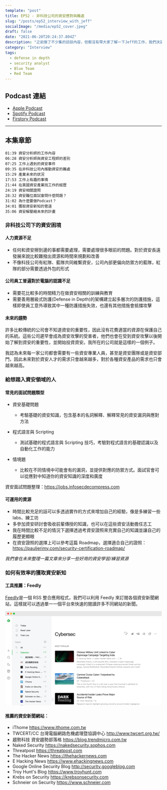 ```yaml
---
template: "post"
title: EP52 - 非科技公司的資安應對與難處
slug: "/posts/ep52_interview_with_jeff"
socialImage: "/media/ep52_cover.jpeg"
draft: false
date: "2021-06-20T20:24:37.804Z"
description: "之前做了不少集的訪談內容，但都沒有帶大家了解一下Jeff的工作，我們決定在停更前的這集帶大家透過Jeff的工作了解一下在美國非科技公司的資安分析師都在做些什麼"
category: "Interview"
tags:
  - defense in depth
  - security analyst
  - Blue Team
  - Red Team
---
```


## Podcast 連結

- [Apple Podcast](https://podcasts.apple.com/tw/podcast/ep52-%E9%9D%9E%E7%A7%91%E6%8A%80%E5%85%AC%E5%8F%B8%E7%9A%84%E8%B3%87%E5%AE%89%E6%87%89%E5%B0%8D%E8%88%87%E9%9B%A3%E8%99%95/id1513276667?i=1000526199480)
- [Spotify Podcast](https://open.spotify.com/episode/5G8YKPSmVXkzWiE31weKjp)
- [Firstory Podcast](https://open.firstory.me/story/ckq5o0rvlwcx00846ofgq50ih)

---

## 本集章節

`01:39 資安分析師的工作內容`\
`06:28 資安分析師與資安工程師的差別`\
`07:25 工作上遇到的資安事件`\
`09:35 在非科技公司內推動資安的難處`\
`15:29 產業未來的狀況`\
`17:53 工作上有趣的事情`\
`21:44 在美國資安產業找工作的經歷`\
`24:19 資安相關證照`\
`28:32 資安職位面試會問什麼問題？`\
`31:02 為什麼要做Podcast？`\
`34:01 獲取資安新知的管道`\
`35:06 資安解壓縮未來的計畫`

### 非科技公司下的資安困境

#### 人力資源不足

- 任何和資安擦到邊的事都需要處理，需要處理很多眼前的問題。對於資安長遠發展來說比較難撥出資源和時間來規劃和改善
- 不像科技公司有紅隊、藍隊共同維繫資安，公司內部更偏向防禦方的藍隊，紅隊的部分需要透過外包的形式

#### 公司員工普遍對於電腦的認識不足

- 需要花比較多的時間精力在做資安相關的訓練與教育
- 需要善用層級式防護(Defense in Depth)的架構建立起多層次的防護措施，這樣即使員工意外導致其中一種防護措施失效，也還有其他措施會抵擋攻擊

#### 未來的趨勢

許多比較傳統的公司會不知道資安的重要性，因此沒有花費適當的資源在保護自己的系統。這些公司遲早會成為資安攻擊的受害者，他們也會在受到資安攻擊以後開始了解到資安的重要性，並開始投資資安。我所在的公司就是這樣的一個例子。

我認為未來每一家公司都會需要有一些資安專業人員，甚至是資安團隊或是資安部門，因此未來對於資安人才的需求只會越來越多，對於各種資安產品的需求也只會越來越高。

### 給想踏入資安領域的人

#### 常見的面試問題類型

- 資安基礎問題

  - 考驗基礎的資安知識，包含基本的名詞解釋、解釋常見的資安漏洞與應對方法

- 程式語言與 Scripting

  - 測試基礎的程式語言與 Scripting 技巧，考驗對程式語言的基礎認識以及自動化工作的能力

- 情境題

  - 比較在不同情境中可能會有的漏洞，並提供對應的防禦方式。面試官會可以從應對中知道你的資安知識的深度和廣度

資安面試問題整理：<https://jobs.infosecdecompress.com>

#### 可運用的資源

- 時間比較充足的話可以多透過實作的方式來增加自己的經驗，像是多練習一些 labs、練工坊
- 多參加資安研討會吸收前輩傳授的知識，也可以在這些資安活動擔任志工
- 我在時間比較不足的情況下選擇透過考資安證照來充實自己的知識並讓自己的履歷更顯眼
- 在資安證照的選擇上可以參考這篇 Roadmap，選擇適合自己的證照：<https://pauljerimy.com/security-certification-roadmap/>

_我們會在未來整理一篇文章來分享一些好用的資安學習/練習資源_

### 如何有效率的獲取資安新知

#### 工具推薦：Feedly

[Feedly](https://feedly.com/)是一個 RSS 整合應用程式，我們可以利用 Feedly 來訂閱各個資安新聞網站，這樣就可以透過單一一個平台來快速的閱讀許多不同網站的新聞。

![](/media/jeff_feedly.png)

#### 推薦的資安新聞網站：

- iThome <https://www.ithome.com.tw>
- TWCERT/CC 台灣電腦網路危機處理暨協調中心 <http://www.twcert.org.tw/>
- 趨勢科技 資安趨勢部落格 <https://blog.trendmicro.com.tw>
- Naked Security <https://nakedsecurity.sophos.com>
- Threatpost <https://threatpost.com>
- The Hacker News <https://thehackernews.com>
- E Hacking News <https://www.ehackingnews.com>
- Google Online Security Blog <http://security.googleblog.com>
- Troy Hunt's Blog <https://www.troyhunt.com>
- Krebs on Security <https://krebsonsecurity.com>
- Schneier on Security <https://www.schneier.com>
